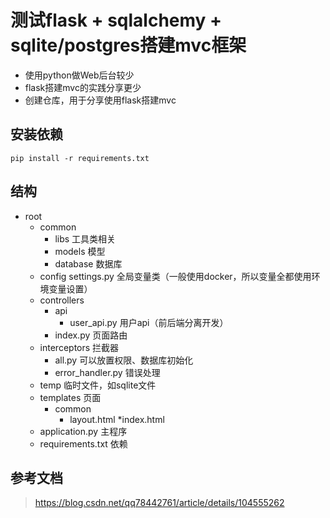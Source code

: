 # 测试flask + sqlalchemy + sqlite/postgres搭建mvc框架

* 使用python做Web后台较少
* flask搭建mvc的实践分享更少
* 创建仓库，用于分享使用flask搭建mvc

## 安装依赖

```shell
pip install -r requirements.txt
```

## 结构

* root
    * common
        * libs 工具类相关
        * models 模型
        * database 数据库
    * config
        settings.py 全局变量类（一般使用docker，所以变量全都使用环境变量设置）
    * controllers
        * api
            * user_api.py 用户api（前后端分离开发）
        * index.py 页面路由
    * interceptors 拦截器
        * all.py 可以放置权限、数据库初始化
        * error_handler.py 错误处理
    * temp 临时文件，如sqlite文件
    * templates 页面
        * common
            * layout.html
        *index.html
    * application.py 主程序
    * requirements.txt 依赖


## 参考文档
> https://blog.csdn.net/qq78442761/article/details/104555262